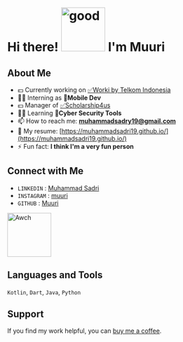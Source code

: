 # Hi there! <img src="https://github.com/muhammadsadri19/muhammadsadri19/assets/91242566/d04841d9-0a21-4ca2-ae8c-4258418628b4" alt="good" width="100"/> I'm Muuri 
## About Me

- 💵 Currently working on [✅Worki by Telkom Indonesia](https://play.google.com/work/apps/details?id=id.diarium_mobile)
- 🧑‍💻 Interning as **📑Mobile Dev**
- 💵 Manager of [✅Scholarship4us](https://scholarship4us.com/)
- 🧑‍💻 Learning **🤖Cyber Security Tools**
- 📫 How to reach me: **muhammadsadry19@gmail.com**
- 📖 My resume: [https://muhammadsadri19.github.io/](https://muhammadsadri19.github.io/)
- ⚡ Fun fact: **I think I'm a very fun person**

## Connect with Me
- `LINKEDIN` : [Muhammad Sadri](https://linkedin.com/in/muhammad-sadri)
- `INSTAGRAM` : [muuri](https://instagram.com/muuri._)
- `GITHUB` : [Muuri](https://github.com/muhammadsadri19/)
<img src="https://github.com/muhammadsadri19/muhammadsadri19/assets/91242566/d21245f4-f72e-4246-bfd4-a2ed6c8dc02e" alt="Awch" width="100"/>


## Languages and Tools
`Kotlin`, `Dart`, `Java`, `Python`

## Support
If you find my work helpful, you can [buy me a coffee](https://www.buymeacoffee.com/muuri).

